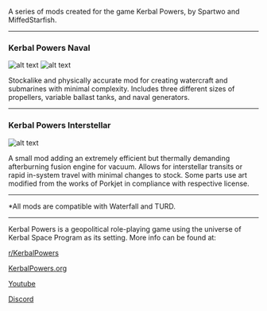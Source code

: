 A series of mods created for the game Kerbal Powers, by Spartwo and MiffedStarfish.

-------------------------------------------------------
### Kerbal Powers Naval

![alt text](https://wiki.kerbalpowers.org/images/c/ca/KP_Naval_2.png)
![alt text](https://wiki.kerbalpowers.org/images/1/19/KP_Naval.png)

Stockalike and physically accurate mod for creating watercraft and submarines with minimal complexity. Includes three different sizes of propellers, variable ballast tanks, and naval generators.

-------------------------------------------------------
### Kerbal Powers Interstellar

![alt text](https://wiki.kerbalpowers.org/images/f/f0/KP_Interstellar.png)

A small mod adding an extremely efficient but thermally demanding afterburning fusion engine for vacuum. Allows for interstellar transits or rapid in-system travel with minimal changes to stock.  Some parts use art modified from the works of Porkjet in compliance with respective license.

-------------------------------------------------------

*All mods are compatible with Waterfall and TURD. 

-------------------------------------------------------

Kerbal Powers is a geopolitical role-playing game using the universe of Kerbal Space Program as its setting. More info can be found at:

[r/KerbalPowers](https://old.reddit.com/r/KerbalPowers/)

[KerbalPowers.org](https://wiki.kerbalpowers.org/)

[Youtube](https://www.youtube.com/@KerbalPowers)

[Discord](https://discord.gg/ujB29GKx3C)

